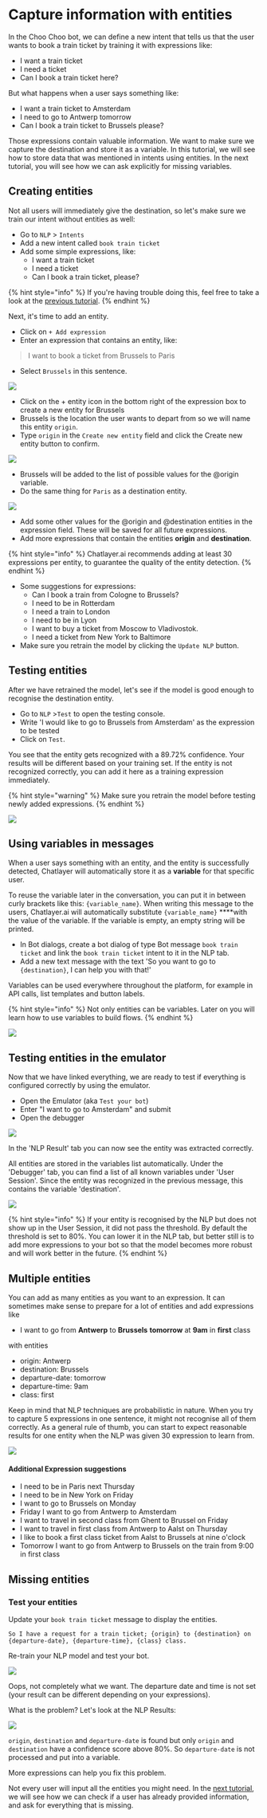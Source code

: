 # Capture information with entities

In the Choo Choo bot, we can define a new intent that tells us that the user wants to book a train ticket by training it with expressions like:

* I want a train ticket
* I need a ticket
* Can I book a train ticket here?

But what happens when a user says something like:

* I want a train ticket to Amsterdam
* I need to go to Antwerp tomorrow
* Can I book a train ticket to Brussels please?

Those expressions contain valuable information. We want to make sure we capture the destination and store it as a variable. In this tutorial, we will see how to store data that was mentioned in intents using entities. In the next tutorial, you will see how we can ask explicitly for missing variables.

## Creating entities

Not all users will immediately give the destination, so let's make sure we train our intent without entities as well:

* Go to `NLP` &gt; `Intents`
* Add a new intent called `book train ticket`
* Add some simple expressions, like:
  * I want a train ticket
  * I need a ticket
  * Can I book a train ticket, please?

{% hint style="info" %}
If you're having trouble doing this, feel free to take a look at the [previous tutorial](tutorial-adding-content.md).
{% endhint %}

Next, it's time to add an entity.

* Click on `+ Add expression`
* Enter an expression that contains an entity, like:

> I want to book a ticket from Brussels to Paris

* Select `Brussels` in this sentence. 

![](../.gitbook/assets/image%20%2815%29.png)

* Click on the + entity icon in the bottom right of the expression box to create a new entity for Brussels
* Brussels is the location the user wants to depart from so we will name this entity `origin`. 
* Type `origin` in the `Create new entity` field and click the Create new entity button to confirm.

![](../.gitbook/assets/image%20%28250%29.png)

* Brussels will be added to the list of possible values for the @origin variable.
* Do the same thing for `Paris` as a destination entity.

![](../.gitbook/assets/image%20%2886%29.png)

* Add some other values for the @origin and @destination entities in the expression field. These will be saved for all future expressions.
* Add more expressions that contain the entities **origin** and **destination**.

{% hint style="info" %}
Chatlayer.ai recommends adding at least 30 expressions per entity, to guarantee the quality of the entity detection.
{% endhint %}

* Some suggestions for expressions:
  * Can I book a train from Cologne to Brussels?
  * I need to be in Rotterdam
  * I need a train to London
  * I need to be in Lyon
  * I want to buy a ticket from Moscow to Vladivostok.
  * I need a ticket from New York to Baltimore
* Make sure you retrain the model by clicking the `Update NLP` button.

## Testing entities

After we have retrained the model, let's see if the model is good enough to recognise the destination entity.

* Go to `NLP` &gt;`Test` to open the testing console. 
* Write 'I would like to go to Brussels from Amsterdam' as the expression to be tested
* Click on `Test`.

You see that the entity gets recognized with a 89.72% confidence. Your results will be different based on your training set. If the entity is not recognized correctly, you can add it here as a training expression immediately. 

{% hint style="warning" %}
Make sure you retrain the model before testing newly added expressions.
{% endhint %}

![](../.gitbook/assets/image%20%2827%29.png)

## Using variables in messages

When a user says something with an entity, and the entity is successfully detected, Chatlayer will automatically store it as a **variable** for that specific user.

To reuse the variable later in the conversation, you can put it in between curly brackets like this: `{variable_name}`. When writing this message to the users, Chatlayer.ai will automatically substitute `{variable_name}` ****with the value of the variable. If the variable is empty, an empty string will be printed.

* In Bot dialogs, create a bot dialog of type Bot message `book train ticket` and link the `book train ticket` intent to it in the NLP tab.
* Add a new text message with the text 'So you want to go to `{destination}`, I can help you with that!'

Variables can be used everywhere throughout the platform, for example in API calls, list templates and button labels.

{% hint style="info" %}
Not only entities can be variables. Later on you will learn how to use variables to build flows.
{% endhint %}

![](../.gitbook/assets/image%20%2856%29.png)

## Testing entities in the emulator

Now that we have linked everything, we are ready to test if everything is configured correctly by using the emulator.

* Open the Emulator \(aka `Test your bot`\)
* Enter "I want to go to Amsterdam" and submit
* Open the debugger

![](../.gitbook/assets/image%20%28193%29.png)

In the 'NLP Result' tab you can now see the entity was extracted correctly.

All entities are stored in the variables list automatically. Under the 'Debugger' tab, you can find a list of all known variables under 'User Session'. Since the entity was recognized in the previous message, this contains the variable 'destination'.

![](../.gitbook/assets/image%20%28253%29.png)

{% hint style="info" %}
If your entity is recognised by the NLP but does not show up in the User Session, it did not pass the threshold. By default the threshold is set to 80%. You can lower it in the NLP tab, but better still is to add more expressions to your bot so that the model becomes more robust and will work better in the future.
{% endhint %}

## Multiple entities

You can add as many entities as you want to an expression. It can sometimes make sense to prepare for a lot of entities and add expressions like

* I want to go from **Antwerp** to **Brussels** **tomorrow** at **9am** in **first** class

with entities

* origin: Antwerp
* destination: Brussels
* departure-date: tomorrow
* departure-time: 9am
* class: first

Keep in mind that NLP techniques are probabilistic in nature. When you try to capture 5 expressions in one sentence, it might not recognise all of them correctly. As a general rule of thumb, you can start to expect reasonable results for one entity when the NLP was given 30 expression to learn from. 

![](../.gitbook/assets/expression-withentities.png)

#### Additional Expression suggestions

* I need to be in Paris next Thursday
* I need to be in New York on Friday
* I want to go to Brussels on Monday
* Friday I want to go from Antwerp to Amsterdam
* I want to travel in second class from Ghent to Brussel on Friday
* I want to travel in first class from Antwerp to Aalst on Thursday
* I like to book a first class ticket from Aalst to Brussels at nine o'clock
* Tomorrow I want to go from Antwerp to Brussels on the train from 9:00 in first class

## Missing entities

### Test your entities

Update your `book train ticket` message to display the entities.

`So I have a request for a train ticket; {origin} to {destination} on {departure-date}, {departure-time}, {class} class.`

Re-train your NLP model and test your bot.

![](../.gitbook/assets/incomplete-conversation%20%281%29.png)

Oops, not completely what we want. The departure date and time is not set \(your result can be different depending on your expressions\).  
  
What is the problem? Let's look at the NLP Results:

![](../.gitbook/assets/nlp-result%20%281%29.png)

`origin`, `destination` and `departure-date` is found but only `origin` and `destination` have a confidence score above 80%. So `departure-date` is not processed and put into a variable.  
  
More expressions can help you fix this problem.

Not every user will input all the entities you might need. In the [next tutorial](tutorial-request-and-use-information-using-input-plugins.md), we will see how we can check if a user has already provided information, and ask for everything that is missing.

